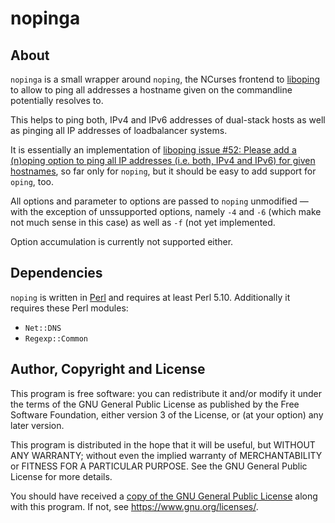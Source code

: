 nopinga
=======

About
-----

`nopinga` is a small wrapper around `noping`, the NCurses frontend to
[liboping](https://github.com/octo/liboping) to allow to ping all
addresses a hostname given on the commandline potentially resolves to.

This helps to ping both, IPv4 and IPv6 addresses of dual-stack hosts
as well as pinging all IP addresses of loadbalancer systems.

It is essentially an implementation of [liboping issue
#52: Please add a (n)oping option to ping all IP addresses (i.e. both,
IPv4 and IPv6) for given
hostnames](https://github.com/octo/liboping/issues/52), so far only
for `noping`, but it should be easy to add support for `oping`, too.

All options and parameter to options are passed to `noping` unmodified
— with the exception of unssupported options, namely `-4` and `-6`
(which make not much sense in this case) as well as `-f` (not yet
implemented.

Option accumulation is currently not supported either.


Dependencies
------------

`noping` is written in [Perl](https://www.perl.org/) and requires at
least Perl 5.10. Additionally it requires these Perl modules:

* `Net::DNS`
* `Regexp::Common`


Author, Copyright and License
-----------------------------

This program is free software: you can redistribute it and/or modify
it under the terms of the GNU General Public License as published by
the Free Software Foundation, either version 3 of the License, or
(at your option) any later version.

This program is distributed in the hope that it will be useful, but
WITHOUT ANY WARRANTY; without even the implied warranty of
MERCHANTABILITY or FITNESS FOR A PARTICULAR PURPOSE.  See the
GNU General Public License for more details.

You should have received a [copy of the GNU General Public
License](LICENSE.md) along with this program.  If not, see
https://www.gnu.org/licenses/.

